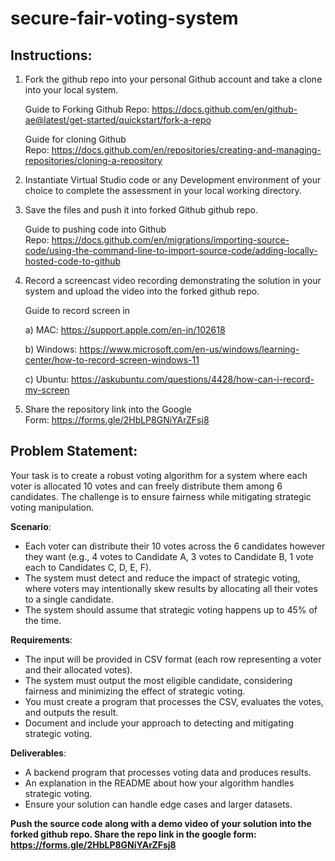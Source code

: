 # secure-fair-voting-system

## Instructions:

1. Fork the github repo into your personal Github account and take a clone into your local system.
    
    Guide to Forking Github Repo: https://docs.github.com/en/github-ae@latest/get-started/quickstart/fork-a-repo
    
    Guide for cloning Github Repo: https://docs.github.com/en/repositories/creating-and-managing-repositories/cloning-a-repository
    
2. Instantiate Virtual Studio code or any Development environment of your choice to complete the assessment in your local working directory.
3. Save the files and push it into forked Github github repo.
    
    Guide to pushing code into Github Repo: https://docs.github.com/en/migrations/importing-source-code/using-the-command-line-to-import-source-code/adding-locally-hosted-code-to-github
    
4. Record a screencast video recording demonstrating the solution in your system and upload the video into the forked github repo.
    
    Guide to record screen in
    
    a) MAC: https://support.apple.com/en-in/102618
    
    b) Windows: https://www.microsoft.com/en-us/windows/learning-center/how-to-record-screen-windows-11
    
    c) Ubuntu: https://askubuntu.com/questions/4428/how-can-i-record-my-screen
    
5. Share the repository link into the Google Form: https://forms.gle/2HbLP8GNiYArZFsj8


## Problem Statement:

Your task is to create a robust voting algorithm for a system where each voter is allocated 10 votes and can freely distribute them among 6 candidates. The challenge is to ensure fairness while mitigating strategic voting manipulation.

**Scenario**:

- Each voter can distribute their 10 votes across the 6 candidates however they want (e.g., 4 votes to Candidate A, 3 votes to Candidate B, 1 vote each to Candidates C, D, E, F).
- The system must detect and reduce the impact of strategic voting, where voters may intentionally skew results by allocating all their votes to a single candidate.
- The system should assume that strategic voting happens up to 45% of the time.

**Requirements**:

- The input will be provided in CSV format (each row representing a voter and their allocated votes).
- The system must output the most eligible candidate, considering fairness and minimizing the effect of strategic voting.
- You must create a program that processes the CSV, evaluates the votes, and outputs the result.
- Document and include your approach to detecting and mitigating strategic voting.

**Deliverables**:

- A backend program that processes voting data and produces results.
- An explanation in the README about how your algorithm handles strategic voting.
- Ensure your solution can handle edge cases and larger datasets.

**Push the source code along with a demo video of your solution into the forked github repo. Share the repo link in the google form: https://forms.gle/2HbLP8GNiYArZFsj8**

